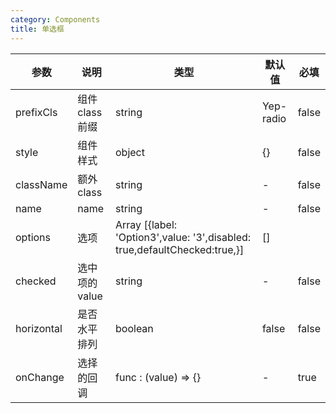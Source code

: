 ```yaml
---
category: Components
title: 单选框
---
```


<DEMO>

| 参数       | 说明            | 类型                                                                      | 默认值    | 必填  |
| ---------- | --------------- | ------------------------------------------------------------------------- | --------- | ----- |
| prefixCls  | 组件 class 前缀 | string                                                                    | Yep-radio | false |
| style      | 组件样式        | object                                                                    | {}        | false |
| className  | 额外 class      | string                                                                    | -         | false |
| name       | name            | string                                                                    | -         | false |
| options    | 选项            | Array [{label: 'Option3',value: '3',disabled: true,defaultChecked:true,}] | []        |
| checked    | 选中项的 value  | string                                                                    | -         | false |
| horizontal | 是否水平排列    | boolean                                                                   | false     | false |
| onChange   | 选择的回调      | func : (value) => {}                                                      | -         | true  |

